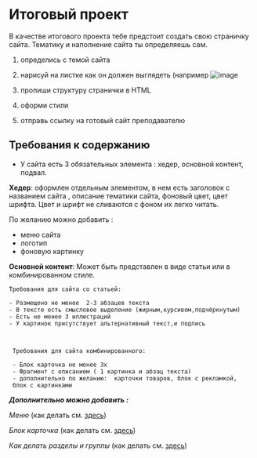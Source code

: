 ﻿# Итоговый проект

В качестве итогового проекта тебе предстоит создать свою страничку сайта. Тематику и наполнение сайта ты определяешь сам.

1. определись с темой сайта
2. нарисуй на листке как он должен выглядеть (например ![image](https://user-images.githubusercontent.com/99833055/201028845-5107dcd4-dd5a-4935-91fd-9dce47db07bf.png)

3. пропиши структуру странички в HTML
4. оформи стили
5. отправь ссылку на готовый сайт преподавателю

## Требования к содержанию

 - У сайта есть 3 обязательных элемента : хедер, основной контент, подвал.
  
  **Хедер**: оформлен отдельным элементом, в нем есть заголовок с названием сайта , описание тематики сайта, фоновый цвет, цвет шрифта. Цвет и шрифт не сливаются с фоном их легко читать.
  
  
  По желанию можно добавить :
 - меню сайта
 - логотип
 - фоновую картинку

**Основной контент**: Может быть представлен в виде статьи или в комбинированном стиле. 

	Требования для сайта со статьей:
	
	- Размещено не менее  2-3 абзацев текста
	- В тексте есть смысловое выделение (жирным,курсивом,подчёркнутым)
	- Есть не менее 3 иллюстраций
	- У картинок присутствует альтернативный текст,и подпись



	 Требования для сайта комбинированного:
	 
	 - Блок карточка не менее 3х
	 - Фрагмент с описанием ( 1 картинка и абзац текста)
	 - дополнительно по желанию:  карточки товаров, блок с рекламкой, 
	 блок с картинками

***Дополнительно можно добавить :*** 

*Меню* (как делать см. [здесь](https://github.com/Anastariya-qa-37/AcademyTopHTML/blob/main/Задачи/Меню.md))

*Блок карточка*  (как делать см. [здесь](https://github.com/Anastariya-qa-37/AcademyTopHTML/blob/main/Задачи/Оформление%20блока%20карточки.md))

*Как делать разделы и группы*  (как делать см. [здесь](https://github.com/Anastariya-qa-37/AcademyTopHTML/blob/main/Задачи/Блоки%20и%20группы.md))
	 
 

	 

